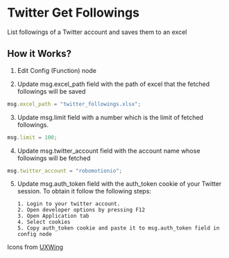 
# Twitter Get Followings
List followings of a Twitter account and saves them to an excel

## How it Works?
1. Edit Config (Function) node

2. Update msg.excel_path field with the path of excel that the fetched followings will be saved
```js
msg.excel_path = "twitter_followings.xlsx";
```

3. Update msg.limit field with a number which is the limit of fetched followings.
```js
msg.limit = 100;
```

4. Update msg.twitter_account field with the account name whose followings will be fetched
```js
msg.twitter_account = "robomotionio";
```

5. Update msg.auth_token field with the auth_token cookie of your Twitter session. To obtain it follow the following steps:
   
       1. Login to your twitter account.
       2. Open developer options by pressing F12
       3. Open Application tab
       4. Select cookies
       5. Copy auth_token cookie and paste it to msg.auth_token field in config node
       
Icons  from [UXWing](https://uxwing.com/)
